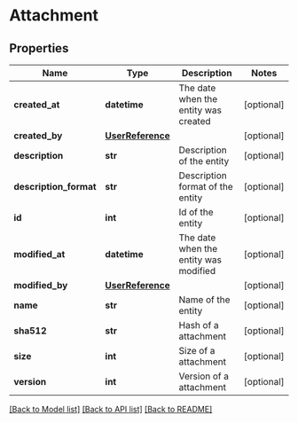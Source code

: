 # Attachment

## Properties
Name | Type | Description | Notes
------------ | ------------- | ------------- | -------------
**created_at** | **datetime** | The date when the entity was created | [optional] 
**created_by** | [**UserReference**](UserReference.md) |  | [optional] 
**description** | **str** | Description of the entity | [optional] 
**description_format** | **str** | Description format of the entity | [optional] 
**id** | **int** | Id of the entity | [optional] 
**modified_at** | **datetime** | The date when the entity was modified | [optional] 
**modified_by** | [**UserReference**](UserReference.md) |  | [optional] 
**name** | **str** | Name of the entity | [optional] 
**sha512** | **str** | Hash of a attachment | [optional] 
**size** | **int** | Size of a attachment | [optional] 
**version** | **int** | Version of a attachment | [optional] 

[[Back to Model list]](../README.md#documentation-for-models) [[Back to API list]](../README.md#documentation-for-api-endpoints) [[Back to README]](../README.md)

